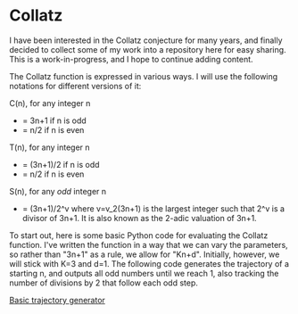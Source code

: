 # Collatz
I have been interested in the Collatz conjecture for many years, and finally decided to collect some of my work into a repository here for easy sharing. This is a work-in-progress, and I hope to continue adding content.

The Collatz function is expressed in various ways. I will use the following notations for different versions of it:

C(n), for any integer n
* = 3n+1 if n is odd
* = n/2 if n is even

T(n), for any integer n 
* = (3n+1)/2 if n is odd
* = n/2 if n is even

S(n), for any *odd* integer n
* = (3n+1)/2^v
where v=v_2(3n+1) is the largest integer such that 2^v is a divisor of 3n+1. It is also known as the 2-adic valuation of 3n+1. 

To start out, here is some basic Python code for evaluating the Collatz function. I've written the function in a way that we can vary the parameters, so rather than "3n+1" as a rule, we allow for "Kn+d". Initially, however, we will stick with K=3 and d=1. The following code generates the trajectory of a starting n, and outputs all odd numbers until we reach 1, also tracking the number of divisions by 2 that follow each odd step.

[Basic trajectory generator](/scripts/Basic_trajectory_generator.py)
